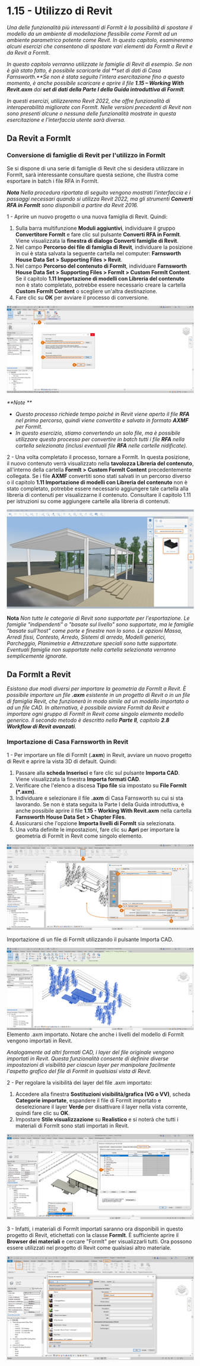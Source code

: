 # 1.15 - Utilizzo di Revit

_Una delle funzionalità più interessanti di FormIt è la possibilità di spostare il modello da un ambiente di modellazione flessibile come FormIt ad un ambiente parametrico potente come Revit. In questo capitolo, esamineremo alcuni esercizi che consentono di spostare vari elementi da FormIt a Revit e da Revit a FormIt._

_In questo capitolo verranno utilizzate le famiglie di Revit di esempio. Se non è già stato fatto, è possibile scaricarle dal **set di dati di Casa Farnsworth.**Se non è stata seguita l'intera esercitazione fino a questo momento, è anche possibile scaricare e aprire il file **1.15 – Working With Revit.axm** dai **set di dati della Parte I della Guida introduttiva di FormIt**._

_In questi esercizi, utilizzeremo Revit 2022, che offre funzionalità di interoperabilità migliorate con FormIt. Nelle versioni precedenti di Revit non sono presenti alcune o nessuna delle funzionalità mostrate in questa esercitazione e l'interfaccia utente sarà diversa._

## Da Revit a FormIt

### Conversione di famiglie di Revit per l'utilizzo in FormIt

Se si dispone di una serie di famiglie di Revit che si desidera utilizzare in FormIt, sarà interessante consultare questa sezione, che illustra come esportare in batch i file RFA in FormIt.

_**Nota**_ _Nella procedura riportata di seguito vengono mostrati l'interfaccia e i passaggi necessari quando si utilizza Revit 2022, ma gli strumenti_ _**Converti RFA in FormIt**_ _sono disponibili a partire da Revit 2016._

1 - Aprire un nuovo progetto o una nuova famiglia di Revit. Quindi:

1. Sulla barra multifunzione **Moduli aggiuntivi**, individuare il gruppo **Convertitore FormIt** e fare clic sul pulsante **Converti RFA in FormIt**. Viene visualizzata la **finestra di dialogo Converti famiglie di Revit**.
2. Nel campo **Percorso dei file di famiglia di Revit**, individuare la posizione in cui è stata salvata la seguente cartella nel computer: **Farnsworth House Data Set &gt; Supporting Files &gt; Revit**.
3. Nel campo **Percorso del contenuto di FormIt**, individuare **Farnsworth House Data Set &gt; Supporting Files &gt; FormIt &gt; Custom FormIt Content**. Se il capitolo **1.11 Importazione di modelli con Libreria del contenuto** non è stato completato, potrebbe essere necessario creare la cartella **Custom FormIt Content** o scegliere un'altra destinazione.
4. Fare clic su **OK** per avviare il processo di conversione.

![](../../.gitbook/assets/0%20%2823%29.png)

_**Note **_

* _Questo processo richiede tempo poiché in Revit viene aperto il file_ _**RFA**_ _nel primo percorso, quindi viene convertito e salvato in formato_ _**AXMF**_ _per FormIt._
* _In questo esercizio, stiamo convertendo un solo file, ma è possibile utilizzare questo processo per convertire in batch tutti i file_ _**RFA**_ _nella cartella selezionata \(inclusi eventuali file_ _**RFA**_ _nelle cartelle nidificate\)._

2 - Una volta completato il processo, tornare a FormIt. In questa posizione, il nuovo contenuto verrà visualizzato nella **tavolozza Libreria del contenuto**, all'interno della cartella **FormIt &gt;** **Custom FormIt Content** precedentemente collegata. Se i file **AXMF** convertiti sono stati salvati in un percorso diverso o il capitolo **1.11 Importazione di modelli con Libreria del contenuto** non è stato completato, potrebbe essere necessario aggiungere tale cartella alla libreria di contenuti per visualizzarne il contenuto. Consultare il capitolo 1.11 per istruzioni su come aggiungere cartelle alla libreria di contenuti.

![](../../.gitbook/assets/1%20%2824%29.png)‌

**Nota** _Non tutte le categorie di Revit sono supportate per l'esportazione. Le famiglie "indipendenti" o "basate sul livello" sono supportate, ma le famiglie "basate sull'host" come porte e finestre non lo sono. Le opzioni Massa, Arredi fissi, Contesto, Arredo, Sistemi di arredo, Modelli generici, Parcheggio, Planimetria e Attrezzature speciali sono tutte supportate. Eventuali famiglie non supportate nella cartella selezionata verranno semplicemente ignorate._

## Da FormIt a Revit

_Esistono due modi diversi per importare la geometria da FormIt a Revit. È possibile importare un file_ _**.axm** esistente in un progetto di Revit o in un file di famiglia Revit, che funzionerà in modo simile ad un modello importato o ad un file CAD. In alternativa, è possibile avviare FormIt da Revit e importare ogni gruppo di FormIt in Revit come singolo elemento modello generico. Il secondo metodo è descritto nella **Parte II**, capitolo_ _**2.8**_ _**Workflow di Revit avanzati**._

### Importazione di Casa Farnsworth in Revit

1 - Per importare un file di FormIt \(**.axm**\) in Revit, avviare un nuovo progetto di Revit e aprire la vista 3D di default. Quindi:

1. Passare alla **scheda Inserisci** e fare clic sul pulsante **Importa CAD**. Viene visualizzata la finestra **Importa formati CAD**.
2. Verificare che l'elenco a discesa **Tipo file** sia impostato su **File FormIt \(\*.axm\)**.
3. Individuare e selezionare il file **.axm** di Casa Farnsworth su cui si sta lavorando. Se non è stata seguita la Parte I della Guida introduttiva, è anche possibile aprire il file **1.15 - Working With Revit.axm** nella cartella **Farnsworth House Data Set &gt; Chapter Files**.
4. Assicurarsi che l'opzione **Importa livelli di FormIt** sia selezionata.
5. Una volta definite le impostazioni, fare clic su **Apri** per importare la geometria di FormIt in Revit come singolo elemento.

![](../../.gitbook/assets/2%20%2824%29.png)

Importazione di un file di FormIt utilizzando il pulsante Importa CAD.

![](../../.gitbook/assets/3%20%2821%29.png)  
Elemento .axm importato. Notare che anche i livelli del modello di FormIt vengono importati in Revit.

_Analogamente ad altri formati CAD, i layer del file originale vengono importati in Revit. Questa funzionalità consente di definire diverse impostazioni di visibilità per ciascun layer per manipolare facilmente l'aspetto grafico del file di FormIt in qualsiasi vista di Revit._

2 - Per regolare la visibilità dei layer del file .axm importato:

1. Accedere alla finestra **Sostituzioni visibilità/grafica \(VG o VV\)**, scheda **Categorie importate**, espandere il file di FormIt importato e deselezionare il layer **Verde** per disattivare il layer nella vista corrente, quindi fare clic su **OK**.
2. Impostare **Stile visualizzazione** su **Realistico** e si noterà che tutti i materiali di FormIt sono stati importati in Revit.

![](../../.gitbook/assets/4%20%2820%29.png)

3 - Infatti, i materiali di FormIt importati saranno ora disponibili in questo progetto di Revit, etichettati con la classe **FormIt**. È sufficiente aprire il **Browser dei materiali** e cercare "FormIt" per visualizzarli tutti. Ora possono essere utilizzati nel progetto di Revit come qualsiasi altro materiale.

![](../../.gitbook/assets/5%20%2819%29.png)

